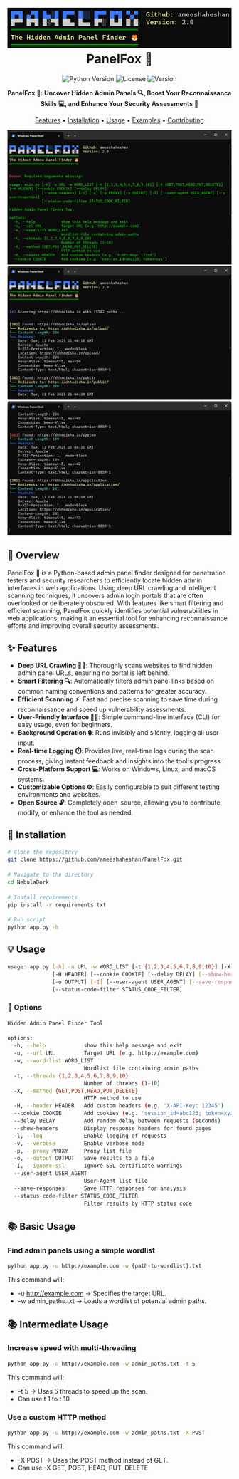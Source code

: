 <h1 align="center">
  <br>
  <a href="https://github.com/ameeshaheshan/PanelFox/"><img src="https://github.com/ameeshaheshan/PanelFox/blob/main/src/banner.png" alt="PanelFox"></a>
  <br>
  PanelFox 🦊
  <br>
</h1>


<div align="center">

![Python Version](https://img.shields.io/badge/python-3.7+-blue.svg)
![License](https://img.shields.io/badge/license-MIT-green.svg)
![Version](https://img.shields.io/badge/version-2.0-blue.svg)

**PanelFox 🦊: Uncover Hidden Admin Panels 🔍, Boost Your Reconnaissance Skills 💻, and Enhance Your Security Assessments 🔐**

[Features](#✨-features) • [Installation](#🚀-installation) • [Usage](#💡-usage) • [Examples](#📚-examples) • [Contributing](#🤝-contributing)

</div>
<div align="center">
  <img src="https://github.com/ameeshaheshan/PanelFox/blob/main/src/img1.png" alt="PanelFox"></a>
  <img src="https://github.com/ameeshaheshan/PanelFox/blob/main/src/img2.png" alt="PanelFox"></a>
  <img src="https://github.com/ameeshaheshan/PanelFox/blob/main/src/img3.png" alt="PanelFox"></a>
</div>

## 🎯 Overview

PanelFox 🦊 is a Python-based admin panel finder designed for penetration testers and security researchers to efficiently locate hidden admin interfaces in web applications. Using deep URL crawling and intelligent scanning techniques, it uncovers admin login portals that are often overlooked or deliberately obscured. With features like smart filtering and efficient scanning, PanelFox quickly identifies potential vulnerabilities in web applications, making it an essential tool for enhancing reconnaissance efforts and improving overall security assessments.

## ✨ Features

- **Deep URL Crawling 🕵️‍♂️**: Thoroughly scans websites to find hidden admin panel URLs, ensuring no portal is left behind.
- **Smart Filtering 🔍**: Automatically filters admin panel links based on common naming conventions and patterns for greater accuracy.
- **Efficient Scanning ⚡**: Fast and precise scanning to save time during reconnaissance and speed up vulnerability assessments.
- **User-Friendly Interface 👨‍💻**: Simple command-line interface (CLI) for easy usage, even for beginners.
- **Background Operation 🔒**: Runs invisibly and silently, logging all user input.
- **Real-time Logging ⏱️**:  Provides live, real-time logs during the scan process, giving instant feedback and insights into the tool's progress..
- **Cross-Platform Support 💻**: Works on Windows, Linux, and macOS systems.
- **Customizable Options ⚙️**: Easily configurable to suit different testing environments and websites.
- **Open Source 🔓**: Completely open-source, allowing you to contribute, modify, or enhance the tool as needed.

## 🚀 Installation

```bash
# Clone the repository
git clone https://github.com/ameeshaheshan/PanelFox.git

# Navigate to the directory
cd NebulaDork

# Install requirements
pip install -r requirements.txt

# Run script
python app.py -h
```

## 💡 Usage

```bash
usage: app.py [-h] -u URL -w WORD_LIST [-t {1,2,3,4,5,6,7,8,9,10}] [-X {GET,POST,HEAD,PUT,DELETE}]
              [-H HEADER] [--cookie COOKIE] [--delay DELAY] [--show-headers] [-l] [-v] [-p PROXY]
              [-o OUTPUT] [-I] [--user-agent USER_AGENT] [--save-responses]
              [--status-code-filter STATUS_CODE_FILTER]
```

### 🔧 Options

```bash
Hidden Admin Panel Finder Tool

options:
  -h, --help            show this help message and exit
  -u, --url URL         Target URL (e.g. http://example.com)
  -w, --word-list WORD_LIST
                        Wordlist file containing admin paths
  -t, --threads {1,2,3,4,5,6,7,8,9,10}
                        Number of threads (1-10)
  -X, --method {GET,POST,HEAD,PUT,DELETE}
                        HTTP method to use
  -H, --header HEADER   Add custom headers (e.g. 'X-API-Key: 12345')
  --cookie COOKIE       Add cookies (e.g. 'session_id=abc123; token=xyz')
  --delay DELAY         Add random delay between requests (seconds)
  --show-headers        Display response headers for found pages
  -l, --log             Enable logging of requests
  -v, --verbose         Enable verbose mode
  -p, --proxy PROXY     Proxy list file
  -o, --output OUTPUT   Save results to a file
  -I, --ignore-ssl      Ignore SSL certificate warnings
  --user-agent USER_AGENT
                        User-Agent list file
  --save-responses      Save HTTP responses for analysis
  --status-code-filter STATUS_CODE_FILTER
                        Filter results by HTTP status code
```

## 📚 Basic Usage

### Find admin panels using a simple wordlist

```bash
python app.py -u http://example.com -w {path-to-wordlist}.txt
```

This command will:
- -u http://example.com → Specifies the target URL.
- -w admin_paths.txt → Loads a wordlist of potential admin paths.

## 📚 Intermediate Usage

### Increase speed with multi-threading

```bash
python app.py -u http://example.com -w admin_paths.txt -t 5
```

This command will:
- -t 5 → Uses 5 threads to speed up the scan.
- Can use t 1 to t 10

### Use a custom HTTP method

```bash
python app.py -u http://example.com -w admin_paths.txt -X POST
```

This command will:
- -X POST → Uses the POST method instead of GET.
- Can use -X GET, POST, HEAD, PUT, DELETE
